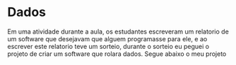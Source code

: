 # Dados
Em uma atividade durante a aula, os estudantes escreveram um relatorio de um software que desejavam que alguem programasse para ele, e ao escrever este relatorio teve um sorteio, durante o sorteio eu peguei o projeto de criar um software que rolara dados. Segue abaixo o meu projeto
